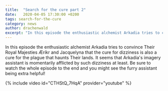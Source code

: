 ```yaml
---
title:  "Search for the cure part 2"
date:   2020-04-05 17:30:00 +0200
tags: search-for-the-cure
category: news
author: drachenwald
excerpt: "In this episode the enthusiastic alchemist Arkadia tries to convince Their Royal Majesties Æríkr and Jacquelyna that the cure for dizziness is also a cure for the plague that haunts Their lands. It seems that Arkadia's imagery assistant is momentarily afflicted by such dizziness at least."
---
```

In this episode the enthusiastic alchemist Arkadia tries to convince Their Royal Majesties Æríkr and Jacquelyna that the cure for dizziness is also a cure for the plague that haunts Their lands. It seems that Arkadia's imagery assistant is momentarily afflicted by such dizziness at least. Be sure to watch the whole episode to the end and you might see the furry assistant being extra helpful!


{% include video id="CTHStQ_7HqA" provider="youtube" %}
